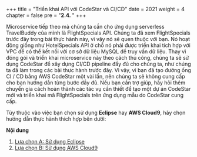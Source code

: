 +++
title = "Triển khai API với CodeStar và CI/CD"
date = 2021
weight = 4
chapter = false
pre = "<b>2.4. </b>"
+++

Microservice tiếp theo mà chúng ta cần cho ứng dụng serverless TravelBuddy của mình là FlightSpecials API. Chúng ta đã xem FlightSpecials trước đây trong bài thực hành này, vì vậy nó sẽ quen thuộc với bạn. Nó hoạt động giống như HotelSpecials API ở chỗ nó phải được triển khai tích hợp với VPC để có thể kết nối với cơ sở dữ liệu MySQL để truy vấn dữ liệu. Thay vì đóng gói và triển khai microservice này theo cách thủ công, chúng ta sẽ sử dụng CodeStar để xây dựng CI/CD pipeline đầy đủ cho chúng ta, như chúng ta đã làm trong các bài thực hành trước đây. Vì vậy, vì bạn đã tạo đường ống CI / CD bằng AWS CodeStar một vài lần, nên chúng ta sẽ không cung cấp cho bạn hướng dẫn từng bước đầy đủ. Nếu bạn cần trợ giúp, hãy hỏi thêm chuyển gia cách hoàn thành các tác vụ cần thiết để tạo một dự án CodeStar mới và triển khai mã FlightSpecials trên ứng dụng mẫu do CodeStar cung cấp.

Tùy thuộc vào việc bạn chọn sử dụng **Eclipse** hay **AWS Cloud9**, hãy chọn hướng dẫn thực hành thích hợp bên dưới:

**Nội dung**
1. [Lựa chọn A: Sử dụng Eclipse](a/)
2. [Lựa chọn B: Sử dụng AWS Cloud9](b/)